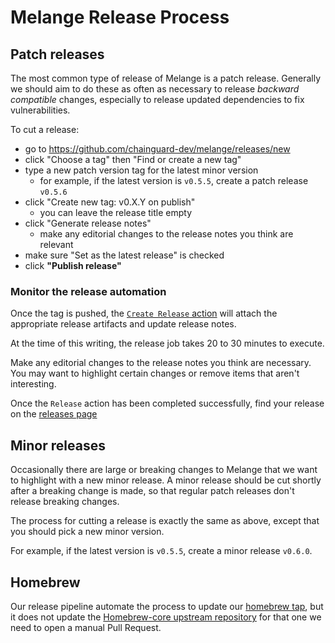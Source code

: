 # Melange Release Process

## Patch releases

The most common type of release of Melange is a patch release. Generally we should aim to do these as often as necessary to release _backward compatible_ changes, especially to release updated dependencies to fix vulnerabilities.

To cut a release:
- go to https://github.com/chainguard-dev/melange/releases/new
- click "Choose a tag" then "Find or create a new tag"
- type a new patch version tag for the latest minor version
  - for example, if the latest version is `v0.5.5`, create a patch release `v0.5.6`
- click "Create new tag: v0.X.Y on publish"
  - you can leave the release title empty
- click "Generate release notes"
  - make any editorial changes to the release notes you think are relevant
- make sure "Set as the latest release" is checked
- click **"Publish release"**

### Monitor the release automation

Once the tag is pushed, the [`Create Release` action](https://github.com/chainguard-dev/melange/actions/workflows/release.yaml)
will attach the appropriate release artifacts and update release notes.

At the time of this writing, the release job takes 20 to 30 minutes to execute.

Make any editorial changes to the release notes you think are necessary.
You may want to highlight certain changes or remove items that aren't interesting.

Once the `Release` action has been completed successfully, find your release on
the [releases page](https://github.com/chainguard-dev/melange/releases)

## Minor releases

Occasionally there are large or breaking changes to Melange that we want to highlight with a new minor release.
A minor release should be cut shortly after a breaking change is made, so that regular patch releases don't release breaking changes.

The process for cutting a release is exactly the same as above, except that you should pick a new minor version.

For example, if the latest version is `v0.5.5`, create a minor release `v0.6.0`.

## Homebrew

Our release pipeline automate the process to update our [homebrew tap](https://github.com/chainguard-dev/homebrew-tap/blob/main/Formula/melange.rb),
but it does not update the [Homebrew-core upstream repository](https://github.com/Homebrew/homebrew-core/blob/master/Formula/m/melange.rb) for that one
we need to open a manual Pull Request.
